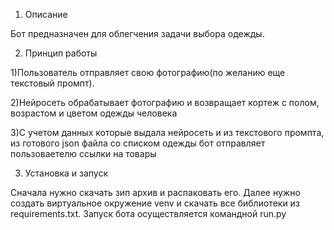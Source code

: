 1.   Описание

Бот предназначен для облегчения задачи выбора одежды.

2.   Принцип работы

1)Пользователь отправляет свою фотографию(по желанию еще текстовый промпт).

2)Нейросеть обрабатывает фотографию и возвращает кортеж с полом, возрастом и цветом одежды человека

3)С учетом данных которые выдала нейросеть и из текстового промпта, из готового json файла со списком одежды бот отправляет пользоваетелю ссылки на товары

3.   Установка и запуск

Сначала нужно скачать зип архив и распаковать его. Далее нужно создать виртуальное окружение venv и скачать все библиотеки из requirements.txt. Запуск бота осуществляется командной run.py

    